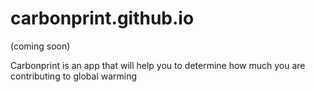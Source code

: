 # carbonprint.github.io
(coming soon)


Carbonprint is an app that will help you to determine how much you are contributing to global warming
